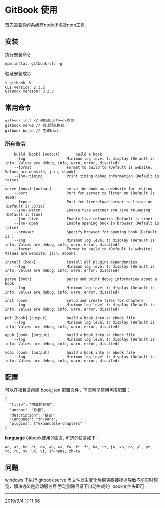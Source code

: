 # GitBook 使用

首先需要你的系统有node环境及npm工具

## 安装


执行安装命令 

	npm install gitbook-cli -g
	
验证安装成功

	$ gitbook -V
	CLI version: 2.3.2
	GitBook version: 3.2.3

## 常用命令

	gitbook init // 初始化gitbook项目
	gitbook serve // 启动预览模式
	gitbook build // 生成html

### 所有命令

	    build [book] [output]       build a book
        --log                   Minimum log level to display (Default is info; Values are debug, info, warn, error, disabled)
        --format                Format to build to (Default is website; Values are website, json, ebook)
        --[no-]timing           Print timing debug information (Default is false)

    serve [book] [output]       serve the book as a website for testing
        --port                  Port for server to listen on (Default is 4000)
        --lrport                Port for livereload server to listen on (Default is 35729)
        --[no-]watch            Enable file watcher and live reloading (Default is true)
        --[no-]live             Enable live reloading (Default is true)
        --[no-]open             Enable opening book in browser (Default is false)
        --browser               Specify browser for opening book (Default is )
        --log                   Minimum log level to display (Default is info; Values are debug, info, warn, error, disabled)
        --format                Format to build to (Default is website; Values are website, json, ebook)

    install [book]              install all plugins dependencies
        --log                   Minimum log level to display (Default is info; Values are debug, info, warn, error, disabled)

    parse [book]                parse and print debug information about a book
        --log                   Minimum log level to display (Default is info; Values are debug, info, warn, error, disabled)

    init [book]                 setup and create files for chapters
        --log                   Minimum log level to display (Default is info; Values are debug, info, warn, error, disabled)

    pdf [book] [output]         build a book into an ebook file
        --log                   Minimum log level to display (Default is info; Values are debug, info, warn, error, disabled)

    epub [book] [output]        build a book into an ebook file
        --log                   Minimum log level to display (Default is info; Values are debug, info, warn, error, disabled)

    mobi [book] [output]        build a book into an ebook file
        --log                   Minimum log level to display (Default is info; Values are debug, info, warn, error, disabled)

## 配置
可以在根目录创建 book.json 配置文件，下面列举常用字段配置：
	
	{
	  "title": "书本的标题",
	  "author": "作者",
	  "description": "描述",
	  "language": "zh-hans",
	  "plugins": ["expandable-chapters"]
	}

**language**  Gitbook使用的语言, 可选的语言如下：

	en, ar, bn, cs, de, en, es, fa, fi, fr, he, it, ja, ko, no, pl, pt, ro, ru, sv, uk, vi, zh-hans, zh-tw

## 问题

windows 下执行 gitbook serve 当文件发生变化后服务直接挂掉导致不能实时预览，解决办法是启动服务后 手动删除目录下自动生成的 _book文件夹即可 

----------
2019/6/4 17:11:56 